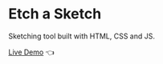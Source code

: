 # Etch a Sketch
Sketching tool built with HTML, CSS and JS.

[Live Demo](https://terencechew.github.io/etch-a-sketch/) :point_left:
